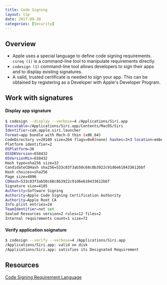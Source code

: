 ```yaml
---
title: Code Signing
layout: tip
date: 2017-09-30
categories: [Security]
---
```


## Overview

* Apple uses a special language to define code signing requirements. ```csreq (1)``` is a command-line tool to manipulate requirements directly. 
* ```codesign (1)``` command-line tool allows developers to sign their apps and to display existing signatures.
* A valid, trusted certificate is needed to sign your app. This can be obtained by registering as a Developer with Apple's Developer Program.

## Work with signatures

#### Display app signature

```bash
$ codesign --display --verbose=4 /Applications/Siri.app
Executable=/Applications/Siri.app/Contents/MacOS/Siri
Identifier=com.apple.siri.launcher
Format=app bundle with Mach-O thin (x86_64)
CodeDirectory v=20100 size=264 flags=0x0(none) hashes=3+3 location=embedded
Platform identifier=2
OSPlatform=36
OSSDKVersion=658432
OSVersionMin=658432
Hash type=sha256 size=32
CandidateCDHash sha256=533c83f3ab50c68c8b3922c91d6e610433612bbf
Hash choices=sha256
Page size=4096
CDHash=533c83f3ab50c68c8b3922c91d6e610433612bbf
Signature size=4105
Authority=Software Signing
Authority=Apple Code Signing Certification Authority
Authority=Apple Root CA
Info.plist entries=24
TeamIdentifier=not set
Sealed Resources version=2 rules=12 files=2
Internal requirements count=1 size=72
```

#### Verify application soignature

```bash
$ codesign --verify --verbose=4 /Applications/Siri.app
/Applications/Siri.app: valid on disk
/Applications/Siri.app: satisfies its Designated Requirement
```

## Resources
[Code Signing Requirement Language](https://developer.apple.com/library/content/documentation/Security/Conceptual/CodeSigningGuide/RequirementLang/RequirementLang.html)
